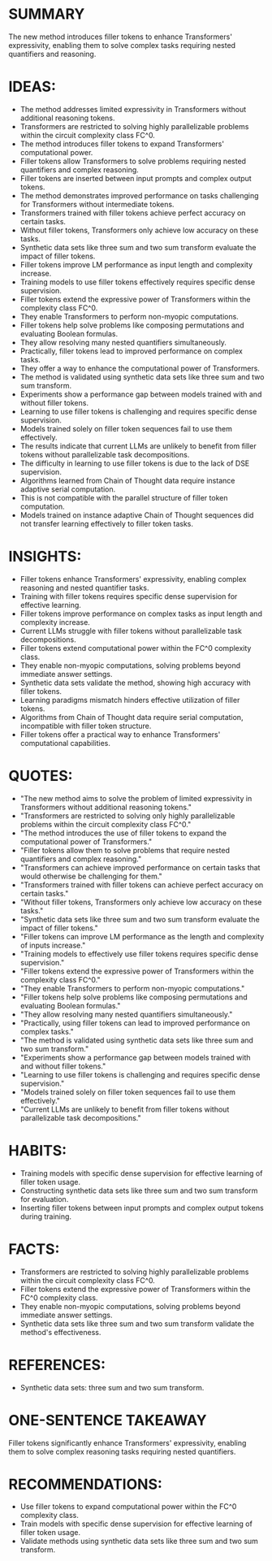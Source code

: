# SUMMARY
The new method introduces filler tokens to enhance Transformers' expressivity, enabling them to solve complex tasks requiring nested quantifiers and reasoning.

# IDEAS:
- The method addresses limited expressivity in Transformers without additional reasoning tokens.
- Transformers are restricted to solving highly parallelizable problems within the circuit complexity class FC^0.
- The method introduces filler tokens to expand Transformers' computational power.
- Filler tokens allow Transformers to solve problems requiring nested quantifiers and complex reasoning.
- Filler tokens are inserted between input prompts and complex output tokens.
- The method demonstrates improved performance on tasks challenging for Transformers without intermediate tokens.
- Transformers trained with filler tokens achieve perfect accuracy on certain tasks.
- Without filler tokens, Transformers only achieve low accuracy on these tasks.
- Synthetic data sets like three sum and two sum transform evaluate the impact of filler tokens.
- Filler tokens improve LM performance as input length and complexity increase.
- Training models to use filler tokens effectively requires specific dense supervision.
- Filler tokens extend the expressive power of Transformers within the complexity class FC^0.
- They enable Transformers to perform non-myopic computations.
- Filler tokens help solve problems like composing permutations and evaluating Boolean formulas.
- They allow resolving many nested quantifiers simultaneously.
- Practically, filler tokens lead to improved performance on complex tasks.
- They offer a way to enhance the computational power of Transformers.
- The method is validated using synthetic data sets like three sum and two sum transform.
- Experiments show a performance gap between models trained with and without filler tokens.
- Learning to use filler tokens is challenging and requires specific dense supervision.
- Models trained solely on filler token sequences fail to use them effectively.
- The results indicate that current LLMs are unlikely to benefit from filler tokens without parallelizable task decompositions.
- The difficulty in learning to use filler tokens is due to the lack of DSE supervision.
- Algorithms learned from Chain of Thought data require instance adaptive serial computation.
- This is not compatible with the parallel structure of filler token computation.
- Models trained on instance adaptive Chain of Thought sequences did not transfer learning effectively to filler token tasks.

# INSIGHTS:
- Filler tokens enhance Transformers' expressivity, enabling complex reasoning and nested quantifier tasks.
- Training with filler tokens requires specific dense supervision for effective learning.
- Filler tokens improve performance on complex tasks as input length and complexity increase.
- Current LLMs struggle with filler tokens without parallelizable task decompositions.
- Filler tokens extend computational power within the FC^0 complexity class.
- They enable non-myopic computations, solving problems beyond immediate answer settings.
- Synthetic data sets validate the method, showing high accuracy with filler tokens.
- Learning paradigms mismatch hinders effective utilization of filler tokens.
- Algorithms from Chain of Thought data require serial computation, incompatible with filler token structure.
- Filler tokens offer a practical way to enhance Transformers' computational capabilities.

# QUOTES:
- "The new method aims to solve the problem of limited expressivity in Transformers without additional reasoning tokens."
- "Transformers are restricted to solving only highly parallelizable problems within the circuit complexity class FC^0."
- "The method introduces the use of filler tokens to expand the computational power of Transformers."
- "Filler tokens allow them to solve problems that require nested quantifiers and complex reasoning."
- "Transformers can achieve improved performance on certain tasks that would otherwise be challenging for them."
- "Transformers trained with filler tokens can achieve perfect accuracy on certain tasks."
- "Without filler tokens, Transformers only achieve low accuracy on these tasks."
- "Synthetic data sets like three sum and two sum transform evaluate the impact of filler tokens."
- "Filler tokens can improve LM performance as the length and complexity of inputs increase."
- "Training models to effectively use filler tokens requires specific dense supervision."
- "Filler tokens extend the expressive power of Transformers within the complexity class FC^0."
- "They enable Transformers to perform non-myopic computations."
- "Filler tokens help solve problems like composing permutations and evaluating Boolean formulas."
- "They allow resolving many nested quantifiers simultaneously."
- "Practically, using filler tokens can lead to improved performance on complex tasks."
- "The method is validated using synthetic data sets like three sum and two sum transform."
- "Experiments show a performance gap between models trained with and without filler tokens."
- "Learning to use filler tokens is challenging and requires specific dense supervision."
- "Models trained solely on filler token sequences fail to use them effectively."
- "Current LLMs are unlikely to benefit from filler tokens without parallelizable task decompositions."

# HABITS:
- Training models with specific dense supervision for effective learning of filler token usage.
- Constructing synthetic data sets like three sum and two sum transform for evaluation.
- Inserting filler tokens between input prompts and complex output tokens during training.

# FACTS:
- Transformers are restricted to solving highly parallelizable problems within the circuit complexity class FC^0.
- Filler tokens extend the expressive power of Transformers within the FC^0 complexity class.
- They enable non-myopic computations, solving problems beyond immediate answer settings.
- Synthetic data sets like three sum and two sum transform validate the method's effectiveness.

# REFERENCES:
- Synthetic data sets: three sum and two sum transform.

# ONE-SENTENCE TAKEAWAY
Filler tokens significantly enhance Transformers' expressivity, enabling them to solve complex reasoning tasks requiring nested quantifiers.

# RECOMMENDATIONS:
- Use filler tokens to expand computational power within the FC^0 complexity class.
- Train models with specific dense supervision for effective learning of filler token usage.
- Validate methods using synthetic data sets like three sum and two sum transform.